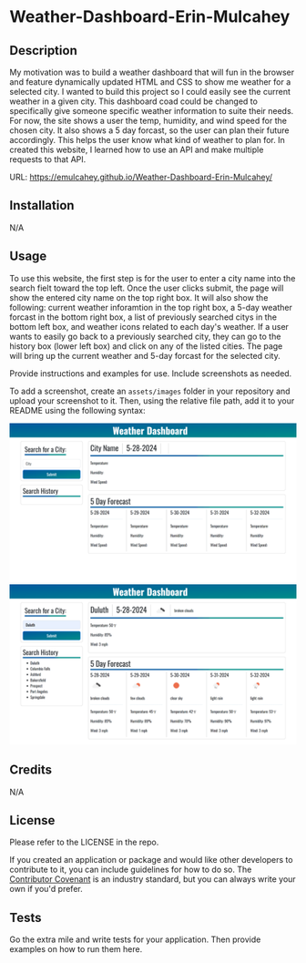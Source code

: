 # Weather-Dashboard-Erin-Mulcahey

## Description

My motivation was to build a weather dashboard that will fun in the browser and feature dynamically updated HTML and CSS to show me weather for a selected city. I wanted to build this project so I could easily see the current weather in a given city. This dashboard coad could be changed to specifically give someone specific weather information to suite their needs. For now, the site shows a user the temp, humidity, and wind speed for the chosen city. It also shows a 5 day forcast, so the user can plan their future accordingly. This helps the user know what kind of weather to plan for. In created this website, I learned how to use an API and make multiple requests to that API.

URL: https://emulcahey.github.io/Weather-Dashboard-Erin-Mulcahey/

## Installation

N/A

## Usage

To use this website, the first step is for the user to enter a city name into the search fielt toward the top left. Once the user clicks submit, the page will show the entered city name on the top right box. It will also show the following: current weather inforamtion in the top right box, a 5-day weather forcast in the bottom right box, a list of previously searched citys in the bottom left box, and weather icons related to each day's weather. If a user wants to easily go back to a previously searched city, they can go to the history box (lower left box) and click on any of the listed cities. The page will bring up the current weather and 5-day forcast for the selected city.

Provide instructions and examples for use. Include screenshots as needed.

To add a screenshot, create an `assets/images` folder in your repository and upload your screenshot to it. Then, using the relative file path, add it to your README using the following syntax:

![Image of the website with out any searches having been done. Shows labels for weather data with out data loaded in.](images/ScreenShotNoSearches.png)
![Image of the website with multiple searches having been done. Shows all weather data filled in for selected city.](images/ScreenShotSearches.png)

## Credits

N/A

## License

Please refer to the LICENSE in the repo.

If you created an application or package and would like other developers to contribute to it, you can include guidelines for how to do so. The [Contributor Covenant](https://www.contributor-covenant.org/) is an industry standard, but you can always write your own if you'd prefer.

## Tests

Go the extra mile and write tests for your application. Then provide examples on how to run them here.
